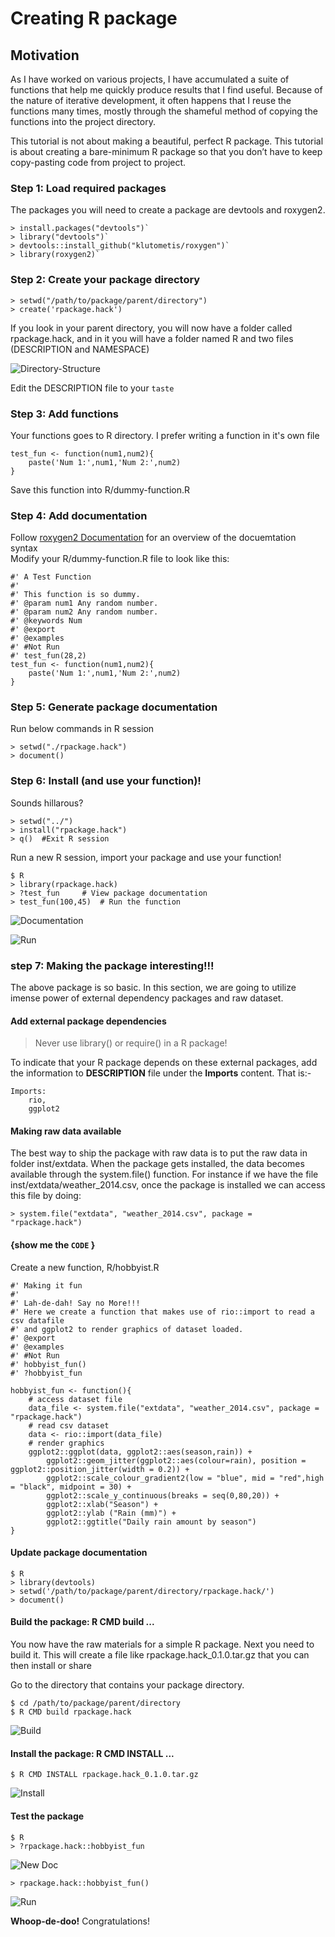 # Creating R package  

## Motivation  

As I have worked on various projects, I have accumulated a suite of functions that help me quickly produce results that I find useful. Because of the nature of iterative development, it often happens that I reuse the functions many times, mostly through the shameful method of copying the functions into the project directory.  

This tutorial is not about making a beautiful, perfect R package. This tutorial is about creating a bare-minimum R package so that you don’t have to keep copy-pasting code from project to project.  

### Step 1: Load required packages  

The packages you will need to create a package are devtools and roxygen2.  

```{R}
> install.packages("devtools")`  
> library("devtools")`  
> devtools::install_github("klutometis/roxygen")`  
> library(roxygen2)`  
```  

### Step 2: Create your package directory  

``` {R}
> setwd("/path/to/package/parent/directory")
> create('rpackage.hack')
```  

If you look in your parent directory, you will now have a folder called rpackage.hack, and in it you will have a folder named R and two files (DESCRIPTION and NAMESPACE)  

![Directory-Structure](imgs/directory-structure.png)  

Edit the DESCRIPTION file to your `taste`  

### Step 3: Add functions  

Your functions goes to R directory. I prefer writing a function in it's own file  

``` {R}
test_fun <- function(num1,num2){  
    paste('Num 1:',num1,'Num 2:',num2)
}
```  

Save this function into R/dummy-function.R  

### Step 4: Add documentation  

Follow [roxygen2 Documentation](https://github.com/r-lib/roxygen2) for an overview of the docuemtation syntax  
Modify your R/dummy-function.R file to look like this:  

```{R}
#' A Test Function
#'
#' This function is so dummy.
#' @param num1 Any random number.
#' @param num2 Any random number.
#' @keywords Num
#' @export
#' @examples  
#' #Not Run  
#' test_fun(28,2)
test_fun <- function(num1,num2){
    paste('Num 1:',num1,'Num 2:',num2)
}
```  

### Step 5: Generate package documentation  

Run below commands in R session  

```{R}
> setwd("./rpackage.hack")
> document()
```  

### Step 6: Install (and use your function)!  

Sounds hillarous?

``` {R}
> setwd("../")
> install("rpackage.hack")
> q()  #Exit R session
```  

Run a new R session, import your package and use your function!  

```{bash}  
$ R  
> library(rpackage.hack)  
> ?test_fun     # View package documentation
> test_fun(100,45)  # Run the function
```  

![Documentation](imgs/documentation.png)  

![Run](imgs/run.png)  

### step 7: Making the package interesting!!!  

The above package is so basic. In this section, we are going to utilize imense power of external dependency packages and raw dataset.  

#### Add external package dependencies  

> Never use library() or require() in a R package!  

To indicate that your R package depends on these external packages, add the information to **DESCRIPTION** file under the **Imports** content. That is:-

```{md}
Imports:
    rio,
    ggplot2
```

#### Making raw data available  

The best way to ship the package with raw data is to put the raw data in folder inst/extdata. When the package gets installed, the data becomes available through the system.file() function. For instance if we have the file inst/extdata/weather_2014.csv, once the package is installed we can access this file by doing:  

`> system.file("extdata", "weather_2014.csv", package = "rpackage.hack")`  

#### {show me the `CODE` }

Create a new function, R/hobbyist.R

```{R}
#' Making it fun  
#' 
#' Lah-de-dah! Say no More!!!  
#' Here we create a function that makes use of rio::import to read a csv datafile 
#' and ggplot2 to render graphics of dataset loaded.   
#' @export 
#' @examples  
#' #Not Run  
#' hobbyist_fun()  
#' ?hobbyist_fun  

hobbyist_fun <- function(){
    # access dataset file
    data_file <- system.file("extdata", "weather_2014.csv", package = "rpackage.hack")
    # read csv dataset
    data <- rio::import(data_file)
    # render graphics
    ggplot2::ggplot(data, ggplot2::aes(season,rain)) +
        ggplot2::geom_jitter(ggplot2::aes(colour=rain), position = ggplot2::position_jitter(width = 0.2)) +
        ggplot2::scale_colour_gradient2(low = "blue", mid = "red",high = "black", midpoint = 30) +
        ggplot2::scale_y_continuous(breaks = seq(0,80,20)) +
        ggplot2::xlab("Season") +
        ggplot2::ylab ("Rain (mm)") +
        ggplot2::ggtitle("Daily rain amount by season")
}
```


#### Update package documentation  

```{R}
$ R  
> library(devtools)
> setwd('/path/to/package/parent/directory/rpackage.hack/')  
> document()  
```  

#### Build the package:  R CMD build ...  

You now have the raw materials for a simple R package. Next you need to build it. This will create a file like rpackage.hack_0.1.0.tar.gz that you can then install  or share  

Go to the directory that contains your package directory.  

```{R}
$ cd /path/to/package/parent/directory  
$ R CMD build rpackage.hack  
```

![Build](imgs/build.png)  

#### Install the package: R CMD INSTALL ...  

`$ R CMD INSTALL rpackage.hack_0.1.0.tar.gz`  

![Install](imgs/install.png)  

#### Test the package  

```{R}
$ R  
> ?rpackage.hack::hobbyist_fun 
```

![New Doc](imgs/doc2.png)  

`> rpackage.hack::hobbyist_fun()`

![Run](imgs/run2.png)

**Whoop-de-doo!** Congratulations!  